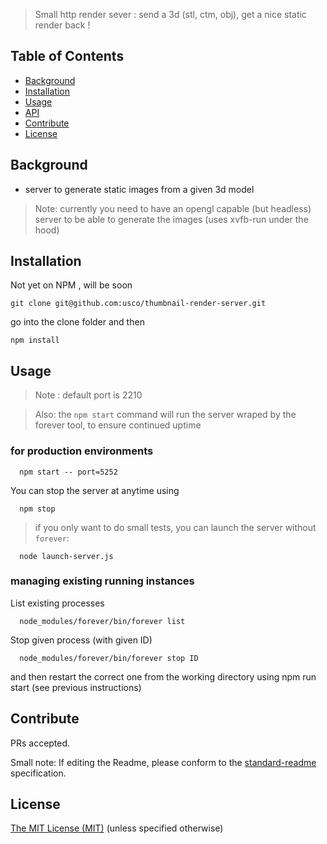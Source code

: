 > Small http render sever : send a 3d (stl, ctm, obj), get a nice static render back !

## Table of Contents

- [Background](#background)
- [Installation](#installation)
- [Usage](#usage)
- [API](#api)
- [Contribute](#contribute)
- [License](#license)

## Background

- server to generate static images from a given 3d model

> Note: currently you need to have an opengl capable (but headless) server to be able
to generate the images (uses xvfb-run under the hood)

## Installation

Not yet on NPM , will be soon
```
git clone git@github.com:usco/thumbnail-render-server.git
```
go into the clone folder and then
```
npm install
```


## Usage


> Note : default port is 2210

> Also: the `npm start` command will run the server wraped by the forever tool, to ensure continued uptime

### for production environments

```
  npm start -- port=5252
```

You can stop the server at anytime using

```
  npm stop
```

> if you only want to do small tests, you can launch the server without `forever`:

```
  node launch-server.js
```

### managing existing running instances

List existing processes
```
  node_modules/forever/bin/forever list
```

Stop given process (with given ID)
```
  node_modules/forever/bin/forever stop ID
```

and then restart the correct one from the working directory using npm run start (see previous instructions)

## Contribute

PRs accepted.

Small note: If editing the Readme, please conform to the [standard-readme](https://github.com/RichardLitt/standard-readme) specification.


## License

[The MIT License (MIT)](https://github.com/usco/thumbnail-render-server/blob/master/LICENSE)
(unless specified otherwise)
